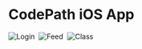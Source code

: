 # CodePath iOS App

![Login](http://i.imgur.com/cHpJe2T.gif)&nbsp;&nbsp;![Feed](http://i.imgur.com/rOo1c5J.gif)&nbsp;&nbsp;![Class](http://i.imgur.com/VQBNYFd.gif)




